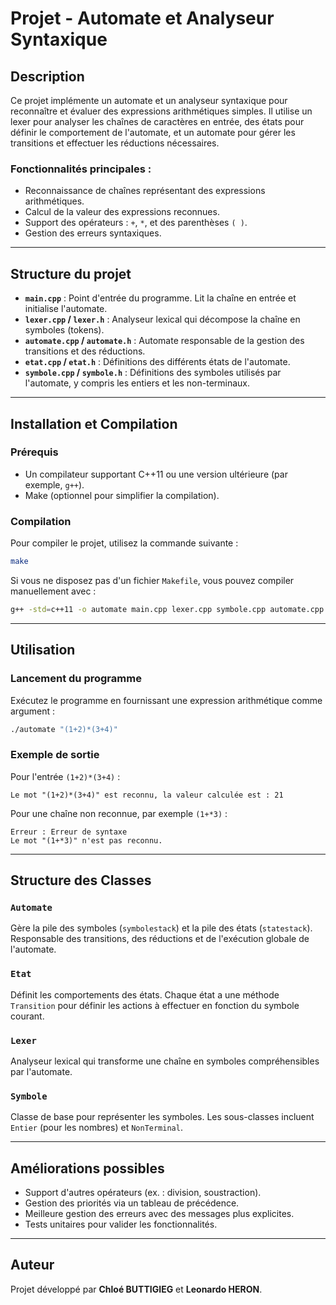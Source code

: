 
# Projet - Automate et Analyseur Syntaxique

## Description

Ce projet implémente un automate et un analyseur syntaxique pour reconnaître et évaluer des expressions arithmétiques simples. Il utilise un lexer pour analyser les chaînes de caractères en entrée, des états pour définir le comportement de l'automate, et un automate pour gérer les transitions et effectuer les réductions nécessaires.

### Fonctionnalités principales :
- Reconnaissance de chaînes représentant des expressions arithmétiques.
- Calcul de la valeur des expressions reconnues.
- Support des opérateurs : `+`, `*`, et des parenthèses `( )`.
- Gestion des erreurs syntaxiques.

---

## Structure du projet

- **`main.cpp`** : Point d'entrée du programme. Lit la chaîne en entrée et initialise l'automate.
- **`lexer.cpp` / `lexer.h`** : Analyseur lexical qui décompose la chaîne en symboles (tokens).
- **`automate.cpp` / `automate.h`** : Automate responsable de la gestion des transitions et des réductions.
- **`etat.cpp` / `etat.h`** : Définitions des différents états de l'automate.
- **`symbole.cpp` / `symbole.h`** : Définitions des symboles utilisés par l'automate, y compris les entiers et les non-terminaux.

---

## Installation et Compilation

### Prérequis
- Un compilateur supportant C++11 ou une version ultérieure (par exemple, `g++`).
- Make (optionnel pour simplifier la compilation).

### Compilation
Pour compiler le projet, utilisez la commande suivante :
```bash
make
```

Si vous ne disposez pas d'un fichier `Makefile`, vous pouvez compiler manuellement avec :
```bash
g++ -std=c++11 -o automate main.cpp lexer.cpp symbole.cpp automate.cpp etat.cpp
```

---

## Utilisation

### Lancement du programme
Exécutez le programme en fournissant une expression arithmétique comme argument :
```bash
./automate "(1+2)*(3+4)"
```

### Exemple de sortie
Pour l'entrée `(1+2)*(3+4)` :
```plaintext
Le mot "(1+2)*(3+4)" est reconnu, la valeur calculée est : 21
```

Pour une chaîne non reconnue, par exemple `(1+*3)` :
```plaintext
Erreur : Erreur de syntaxe
Le mot "(1+*3)" n'est pas reconnu.
```

---

## Structure des Classes

### `Automate`
Gère la pile des symboles (`symbolestack`) et la pile des états (`statestack`). Responsable des transitions, des réductions et de l'exécution globale de l'automate.

### `Etat`
Définit les comportements des états. Chaque état a une méthode `Transition` pour définir les actions à effectuer en fonction du symbole courant.

### `Lexer`
Analyseur lexical qui transforme une chaîne en symboles compréhensibles par l'automate.

### `Symbole`
Classe de base pour représenter les symboles. Les sous-classes incluent `Entier` (pour les nombres) et `NonTerminal`.

---

## Améliorations possibles

- Support d'autres opérateurs (ex. : division, soustraction).
- Gestion des priorités via un tableau de précédence.
- Meilleure gestion des erreurs avec des messages plus explicites.
- Tests unitaires pour valider les fonctionnalités.

---

## Auteur

Projet développé par **Chloé BUTTIGIEG** et **Leonardo HERON**.
